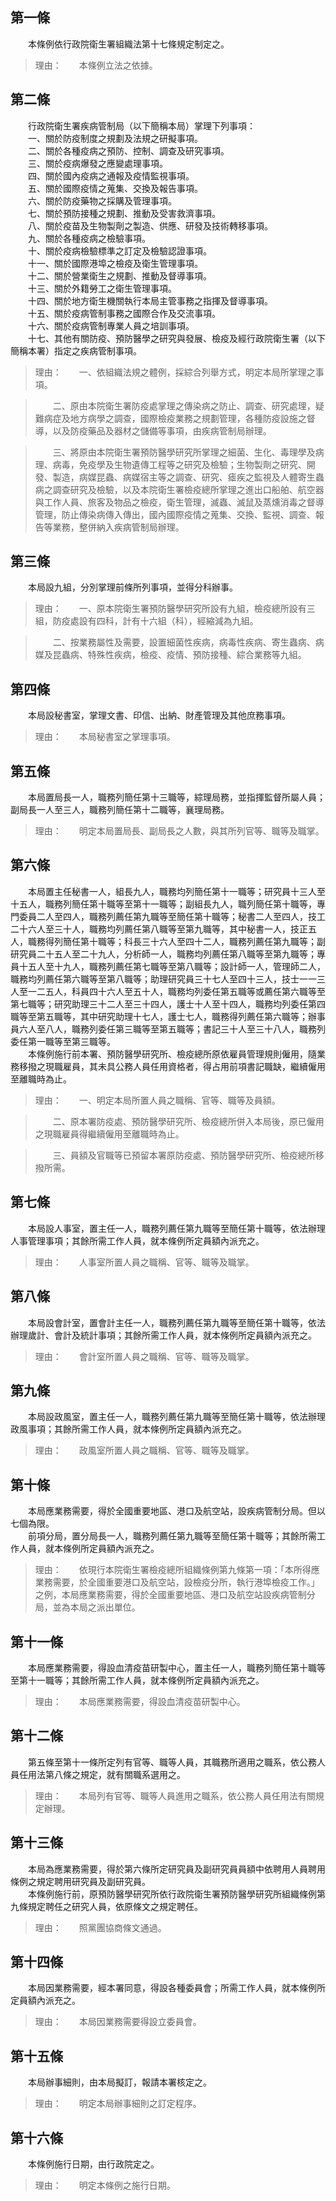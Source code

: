 第一條 
-------
　　本條例依行政院衛生署組織法第十七條規定制定之。  
> 理由：　　本條例立法之依據。



第二條 
-------
　　行政院衛生署疾病管制局（以下簡稱本局）掌理下列事項：  
　　一、關於防疫制度之規劃及法規之研擬事項。  
　　二、關於各種疫病之預防、控制、調查及研究事項。  
　　三、關於疫病爆發之應變處理事項。  
　　四、關於國內疫病之通報及疫情監視事項。  
　　五、關於國際疫情之蒐集、交換及報告事項。  
　　六、關於防疫藥物之採購及管理事項。  
　　七、關於預防接種之規劃、推動及受害救濟事項。  
　　八、關於疫苗及生物製劑之製造、供應、研發及技術轉移事項。  
　　九、關於各種疫病之檢驗事項。  
　　十、關於疫病檢驗標準之訂定及檢驗認證事項。  
　　十一、關於國際港埠之檢疫及衛生管理事項。  
　　十二、關於營業衛生之規劃、推動及督導事項。  
　　十三、關於外籍勞工之衛生管理事項。  
　　十四、關於地方衛生機關執行本局主管事務之指揮及督導事項。  
　　十五、關於疫病管制事務之國際合作及交流事項。  
　　十六、關於疫病管制專業人員之培訓事項。  
　　十七、其他有關防疫、預防醫學之研究與發展、檢疫及經行政院衛生署（以下簡稱本署）指定之疾病管制事項。  
> 理由：　　一、依組織法規之體例，採綜合列舉方式，明定本局所掌理之事項。

> 　　二、原由本院衛生署防疫處掌理之傳染病之防止、調查、研究處理，疑難病症及地方病學之調查，國際檢疫業務之規劃管理，各種防疫設施之督導，以及防疫藥品及器材之儲備等事項，由疾病管制局辦理。

> 　　三、將原由本院衛生署預防醫學研究所掌理之細菌、生化、毒理學及病理、病毒，免疫學及生物遺傳工程等之研究及檢驗；生物製劑之研究、開發、製造，病媒昆蟲、病媒宿主等之調查、研究、瘧疾之監視及人體寄生蟲病之調查研究及檢驗，以及本院衛生署檢疫總所掌理之進出口船舶、航空器與工作人員、旅客及物品之檢疫，衛生管理，滅蟲、滅鼠及蒸燻消毒之督導管理，防止傳染病傳入傳出，國內國際疫情之蒐集、交換、監視、調查、報告等業務，整併納入疾病管制局辦理。



第三條 
-------
　　本局設九組，分別掌理前條所列事項，並得分科辦事。  
> 理由：　　一、原本院衛生署預防醫學研究所設有九組，檢疫總所設有三組，防疫處設有四科，計有十六組（科），經縮減為九組。

> 　　二、按業務屬性及需要，設置細菌性疾病，病毒性疾病、寄生蟲病、病媒及昆蟲病、特殊性疾病，檢疫、疫情、預防接種、綜合業務等九組。



第四條 
-------
　　本局設秘書室，掌理文書、印信、出納、財產管理及其他庶務事項。  
> 理由：　　本局秘書室之掌理事項。



第五條 
-------
　　本局置局長一人，職務列簡任第十三職等，綜理局務，並指揮監督所屬人員；副局長一人至三人，職務列簡任第十二職等，襄理局務。  
> 理由：　　明定本局置局長、副局長之人數，與其所列官等、職等及職掌。



第六條 
-------
　　本局置主任秘書一人，組長九人，職務均列簡任第十一職等；研究員十三人至十五人，職務列簡任第十職等至第十一職等；副組長九人，職列簡任第十職等，專門委員二人至四人，職務列薦任第九職等至簡任第十職等；秘書二人至四人，技工二十六人至三十人，職務均列薦任第八職等至第九職等，其中秘書一人，技正五人，職務得列簡任第十職等；科長三十六人至四十二人，職務列薦任第九職等；副研究員二十五人至二十九人，分析師一人，職務均列薦任第八職等至第九職等；專員十五人至十九人，職務列薦任第七職等至第八職等；設計師一人，管理師二人，職務均列薦任第六職等至第八職等；助理研究員三十七人至四十三人，技士一一三人至一二五人，科員四十六人至五十人，職務均列委任第五職等或薦任第六職等至第七職等；研究助理三十二人至三十四人，護士十人至十四人，職務均列委任第四職等至第五職等，其中研究助理十七人，護士七人，職務得列薦任第六職等；辦事員六人至八人，職務列委任第三職等至第五職等；書記三十人至三十八人，職務列委任第一職等至第三職等。  
　　本條例施行前本署、預防醫學研究所、檢疫總所原依雇員管理規則僱用，隨業務移撥之現職雇員，其未具公務人員任用資格者，得占用前項書記職缺，繼續僱用至離職時為止。  
> 理由：　　一、明定本局所置人員之職稱、官等、職等及員額。

> 　　二、原本署防疫處、預防醫學研究所、檢疫總所併入本局後，原已僱用之現職雇員得繼續僱用至離職時為止。

> 　　三、員額及官職等已預留本署原防疫處、預防醫學研究所、檢疫總所移撥所需。



第七條 
-------
　　本局設人事室，置主任一人，職務列薦任第九職等至簡任第十職等，依法辦理人事管理事項；其餘所需工作人員，就本條例所定員額內派充之。  
> 理由：　　人事室所置人員之職稱、官等、職等及職掌。



第八條 
-------
　　本局設會計室，置會計主任一人，職務列薦任第九職等至簡任第十職等，依法辦理歲計、會計及統計事項；其餘所需工作人員，就本條例所定員額內派充之。  
> 理由：　　會計室所置人員之職稱、官等、職等及職掌。



第九條 
-------
　　本局設政風室，置主任一人，職務列薦任第九職等至簡任第十職等，依法辦理政風事項；其餘所需工作人員，就本條例所定員額內派充之。  
> 理由：　　政風室所置人員之職稱、官等、職等及職掌。



第十條 
-------
　　本局應業務需要，得於全國重要地區、港口及航空站，設疾病管制分局。但以七個為限。  
　　前項分局，置分局長一人，職務列薦任第九職等至簡任第十職等；其餘所需工作人員，就本條例所定員額內派充之。  
> 理由：　　依現行本院衛生署檢疫總所組織條例第九條第一項：「本所得應業務需要，於全國重要港口及航空站，設檢疫分所，執行港埠檢疫工作。」之例，本局應業務需要，得於全國重要地區、港口及航空站設疾病管制分局，並為本局之派出單位。



第十一條 
---------
　　本局應業務需要，得設血清疫苗研製中心，置主任一人，職務列簡任第十職等至第十一職等；其餘所需工作人員，就本條例所定員額內派充之。  
> 理由：　　本局應業務需要，得設血清疫苗研製中心。



第十二條 
---------
　　第五條至第十一條所定列有官等、職等人員，其職務所適用之職系，依公務人員任用法第八條之規定，就有關職系選用之。  
> 理由：　　本局列有官等、職等人員進用之職系，依公務人員任用法有關規定辦理。



第十三條 
---------
　　本局為應業務需要，得於第六條所定研究員及副研究員員額中依聘用人員聘用條例之規定聘用研究員及副研究員。  
　　本條例施行前，原預防醫學研究所依行政院衛生署預防醫學研究所組織條例第九條規定聘任之研究人員，依原條文之規定聘任。  
> 理由：　　照黨團協商條文通過。



第十四條 
---------
　　本局因業務需要，經本署同意，得設各種委員會；所需工作人員，就本條例所定員額內派充之。  
> 理由：　　本局因業務需要得設立委員會。



第十五條 
---------
　　本局辦事細則，由本局擬訂，報請本署核定之。  
> 理由：　　明定本局辦事細則之訂定程序。



第十六條 
---------
　　本條例施行日期，由行政院定之。  
> 理由：　　明定本條例之施行日期。
